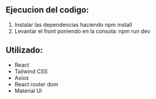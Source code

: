 ## Ejecucion del codigo:

1. Instalar las dependencias haciendo npm install
1. Levantar el front poniendo en la consola: npm run dev

## Utilizado:

- React
- Tailwind CSS
- Axios
- React router dom
- Material UI
